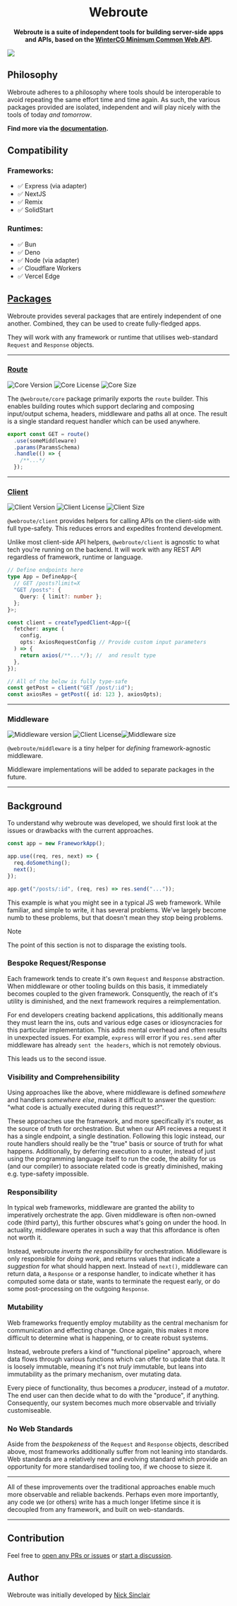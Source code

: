 <div align="center">

<h1>Webroute</h1>

<p><b>Webroute is a suite of independent tools for building server-side apps and APIs, based on the <a href="https://common-min-api.proposal.wintercg.org/">WinterCG Minimum Common Web API</a>.</b></p>

</div>

<img src="./static/webroute-cover.jpg"/>

## Philosophy

Webroute adheres to a philosophy where tools should be interoperable to avoid repeating the same effort time and time again. As such, the various packages provided are isolated, independent and will play nicely with the tools of today _and tomorrow_.

**Find more via the [documentation](https://webroute.vercel.app).**

## Compatibility

### Frameworks:

- ✅ Express (via adapter)
- ✅ NextJS
- ✅ Remix
- ✅ SolidStart

### Runtimes:

- ✅ Bun
- ✅ Deno
- ✅ Node (via adapter)
- ✅ Cloudflare Workers
- ✅ Vercel Edge

## [Packages](https://webroute.vercel.app/docs/packages)

Webroute provides several packages that are entirely independent of one another. Combined, they can be used to create fully-fledged apps.

They will work with any framework or runtime that utilises web-standard `Request` and `Response` objects.

---

### [Route](https://webroute.vercel.app/docs/route/overview)

![Core Version](https://img.shields.io/npm/v/%40webroute%2Fcore?label=%40webroute%2Fcore)
![Core License](https://img.shields.io/npm/l/%40webroute%2Fcore)
![Core Size](https://img.shields.io/bundlephobia/minzip/%40webroute%2Fcore)

The `@webroute/core` package primarily exports the `route` builder. This enables building routes which support declaring and composing input/output schema, headers, middleware and paths all at once. The result is a single standard request handler which can be used anywhere.

```ts
export const GET = route()
  .use(someMiddleware)
  .params(ParamsSchema)
  .handle(() => {
    /**...*/
  });
```

---

### [Client](https://webroute.vercel.app/docs/client/overview)

![Client Version](https://img.shields.io/npm/v/%40webroute%2Fclient?label=%40webroute%2Fclient)
![Client License](https://img.shields.io/npm/l/%40webroute%2Fclient)
![Client Size](https://img.shields.io/bundlephobia/minzip/%40webroute%2Fclient)

`@webroute/client` provides helpers for calling APIs on the client-side with full type-safety. This reduces errors and expedites frontend development.

Unlike most client-side API helpers, `@webroute/client` is agnostic to what tech you're running on the backend. It will work with any REST API regardless of framework, runtime or language.

```ts
// Define endpoints here
type App = DefineApp<{
  // GET /posts?limit=X
  "GET /posts": {
    Query: { limit?: number };
  };
}>;

const client = createTypedClient<App>({
  fetcher: async (
    config,
    opts: AxiosRequestConfig // Provide custom input parameters
  ) => {
    return axios(/**...*/); //  and result type
  },
});

// All of the below is fully type-safe
const getPost = client("GET /post/:id");
const axiosRes = getPost({ id: 123 }, axiosOpts);
```

---

### Middleware

![Middleware version](https://img.shields.io/npm/v/%40webroute%2Fclient?label=%40webroute%2Fmiddleware)
![Client License](https://img.shields.io/npm/l/%40webroute%2Fmiddleware)![Middleware size](https://img.shields.io/bundlephobia/minzip/%40webroute%2Fmiddleware)

`@webroute/middleware` is a tiny helper for _defining_ framework-agnostic middleware.

Middleware implementations will be added to separate packages in the future.

---

## Background

To understand why webroute was developed, we should first look at the issues or drawbacks with the current approaches.

```ts
const app = new FrameworkApp();

app.use((req, res, next) => {
  req.doSomething();
  next();
});

app.get("/posts/:id", (req, res) => res.send("..."));
```

This example is what you might see in a typical JS web framework. While familiar, and simple to write, it has several problems. We've largely become numb to these problems, but that doesn't mean they stop being problems.

> [!NOTE]
> The point of this section is not to disparage the existing tools.

### Bespoke Request/Response

Each framework tends to create it's own `Request` and `Response` abstraction. When middleware or other tooling builds on this basis, it immediately becomes coupled to the given framework. Consquently, the reach of it's utility is diminished, and the next framework requires a reimplementation.

For end developers creating backend applications, this additionally means they must learn the ins, outs and various edge cases or idiosyncracies for this particular implementation. This adds mental overhead and often results in unexpected issues. For example, `express` will error if you `res.send` after middleware has already `sent the headers`, which is not remotely obvious.

This leads us to the second issue.

### Visibility and Comprehensibility

Using approaches like the above, where middleware is defined _somewhere_ and handlers _somewhere else_, makes it difficult to answer the question: "what code is actually executed during this request?".

These approaches use the framework, and more specifically it's router, as the source of truth for orchestration. But when our API recieves a request it has a single endpoint, a single destination. Following this logic instead, our route handlers should really be the "true" basis or source of truth for what happens. Additionally, by deferring execution to a router, instead of just using the programming language itself to run the code, the ability for us (and our compiler) to associate related code is greatly diminished, making e.g. type-safety impossible.

### Responsibility

In typical web frameworks, middleware are granted the ability to imperatively orchestrate the app. Given middleware is often non-owned code (third party), this further obscures what's going on under the hood. In actuality, middleware operates in such a way that this affordance is often not worth it.

Instead, webroute _inverts the responsibility_ for orchestration. Middleware is only responsible for _doing work_, and returns values that indicate a _suggestion_ for what should happen next. Instead of `next()`, middleware can return data, a `Response` or a response handler, to indicate whether it has computed some data or state, wants to terminate the request early, or do some post-processing on the outgoing `Response`.

### Mutability

Web frameworks frequently employ mutability as the central mechanism for communication and effecting change. Once again, this makes it more difficult to determine what is happening, or to create robust systems.

Instead, webroute prefers a kind of "functional pipeline" approach, where data flows through various functions which can offer to update that data. It is loosely immutable, meaning it's not _truly_ immutable, but leans into immutability as the primary mechanism, over mutating data.

Every piece of functionality, thus becomes a _producer_, instead of a _mutator_. The end user can then decide what to do with the "produce", if anything. Consequently, our system becomes much more observable and trivially customiseable.

### No Web Standards

Aside from the _bespokeness_ of the `Request` and `Response` objects, described above, most frameworks additionally suffer from not leaning into standards. Web standards are a relatively new and evolving standard which provide an opportunity for more standardised tooling too, if we choose to sieze it.

---

All of these improvements over the traditional approaches enable much more observable and reliable backends. Perhaps even more importantly, any code we (or others) write has a much longer lifetime since it is decoupled from any framework, and built on web-standards.

---

## Contribution

Feel free to [open any PRs or issues](https://github.com/sinclairnick/webroute/issues) or [start a discussion](https://github.com/sinclairnick/webroute/issues).

## Author

Webroute was initially developed by [Nick Sinclair](https://github.com/sinclairnick)
